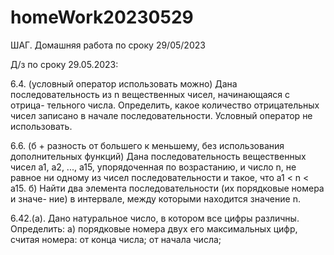 # homeWork20230529
ШАГ. Домашняя работа по сроку 29/05/2023

Д/з по сроку 29.05.2023:


6.4. (условный оператор использовать можно)
  Дана последовательность из n вещественных чисел, начинающаяся с отрица-
  тельного числа. Определить, какое количество отрицательных чисел записано
  в начале последовательности. Условный оператор не использовать.

6.6. (б + разность от большего к меньшему, без использования дополнительных функций)
  Дана последовательность вещественных чисел a1, a2, ..., a15, упорядоченная
  по возрастанию, и число n, не равное ни одному из чисел последовательности
  и такое, что a1 < n < a15. 
    б) Найти два элемента последовательности (их порядковые номера и значе-
    ние) в интервале, между которыми находится значение n.

6.42.(а).
  Дано натуральное число, в котором все цифры различны. Определить:
    а) порядковые номера двух его максимальных цифр, считая номера: от конца числа; от начала числа;
